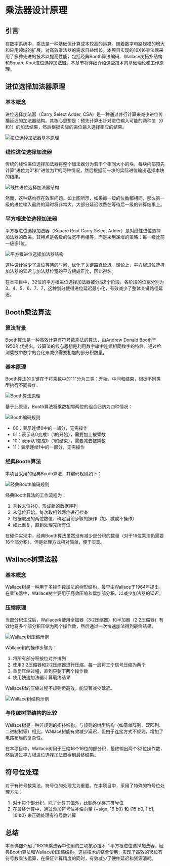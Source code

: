 # 乘法器设计原理

## 引言

在数字系统中，乘法是一种基础但计算成本较高的运算。随着数字电路规模的增大和应用领域的扩展，对高效乘法器的需求日益增长。本项目实现的16X16乘法器采用了多种先进的技术以提高性能，包括经典Booth算法编码、Wallace树拓扑结构和Square Root进位选择加法器。本章节将详细介绍这些技术的基础理论和工作原理。

## 进位选择加法器原理

### 基本概念

进位选择加法器（Carry Select Adder, CSA）是一种通过并行计算来减少进位传播延迟的加法器结构。其核心思想是：预先计算出针对进位输入可能的两种值（0和1）的加法结果，然后根据实际的进位输入选择相应的结果。

![进位选择加法器基本原理](.././readme_pic/principle1.png)

### 线性进位选择加法器

传统的线性进位选择加法器将整个加法器分为若干个相同大小的块，每块内部预先计算"进位为0"和"进位为1"的两种情况，然后根据前一块的实际进位输出选择本块的结果。

![线性进位选择加法器结构](.././readme_pic/principle2.png)

然而，这种结构存在效率问题。如上图所示，如果每一级的位数都相同，那么第一级的进位输入最终的延时将非常大，大部分延迟浪费在等待后一级的计算结果上。

### 平方根进位选择加法器

平方根进位选择加法器（Square Root Carry Select Adder）是对线性进位选择加法器的改进。其特点是各级的位宽不再相等，而是采用递增的策略：每一级比前一级多1位。

![平方根进位选择加法器结构](.././readme_pic/principle3.png)

这种设计减少了进位等待的时间，优化了关键路径延迟。理论上，平方根进位选择加法器的延迟与加法器位宽的平方根成正比，因此得名。

在本项目中，32位的平方根进位选择加法器被分成6个阶段，各阶段的位宽分别为3、4、5、6、7、7，这种划分使得进位延迟最小化，有效减少了整体关键路径延迟。

## Booth乘法算法

### 算法背景

Booth算法是一种高效计算有符号数乘法的算法，由Andrew Donald Booth于1950年代提出。该算法的核心思想是利用数字串中连续相同数字的特性，通过检测乘数中数字的变化来减少需要相加的部分积数量。

### 基本原理

Booth算法的关键在于将乘数中的"1"分为三类：开始、中间和结束，根据不同类型执行不同操作。

![Booth算法原理](.././readme_pic/principle4.png)

基于此原理，Booth算法将乘数相邻两位的组合归纳为四种情况：

![Booth编码规则](.././readme_pic/principle5.png)

- 00：表示连续0中的一部分，无需操作
- 01：表示从0变成1（1的开始），需要加上被乘数
- 10：表示从1变成0（1的结束），需要减去被乘数
- 11：表示连续1中的一部分，无需操作

### 经典Booth算法

本项目采用的经典Booth算法，其编码规则如下：

![经典Booth编码规则](.././readme_pic/principle6.png)

经典Booth算法的工作流程为：

1. 乘数末位补0，形成新的数据序列
2. 从低位开始，每次取相邻两位进行检查
3. 根据取出的两位数值，确定当前步骤的操作（加、减或不操作）
4. 如此重复，直到处理完所有位

在硬件实现中，经典Booth算法虽然没有减少部分积的数量（对于16位乘法仍需要16个部分积），但是处理方式相对简单，便于实现。

## Wallace树乘法器

### 基本概念

Wallace树是一种用于多操作数加法的树形结构，最早由Wallace于1964年提出。在乘法器中，Wallace树主要用于高效压缩和累加部分积，以减少加法器的延迟。

### 压缩原理

当部分积生成后，Wallace树使用全加器（3:2压缩器）和半加器（2:2压缩器）有效地将多个部分积压缩为两个操作数，然后通过一次快速加法得到最终结果。

![Wallace树压缩示例](.././readme_pic/principle7.png)

Wallace树的操作步骤为：

1. 将所有部分积按位对齐排列
2. 使用3:2压缩器和2:2压缩器进行压缩，每一层将三个信号压缩为两个
3. 重复压缩过程，直到只剩下两个操作数
4. 使用快速加法器计算最终结果

Wallace树的压缩过程不规则但高效，能显著减少延迟。

![Wallace树结构示例](.././readme_pic/principle8.png)

### 与传统树型结构的比较

Wallace树是一种非规则的拓扑结构，与规则的树型结构（如简单阵列、双阵列、二进制树等）相比，Wallace树能有效减少延迟，但由于连接方式不规则，增加了电路布局的复杂性。

在本项目中，Wallace树用于压缩16个16位的部分积，最终输出两个32位操作数，然后通过平方根进位选择加法器得到最终结果。

## 符号位处理

对于有符号数乘法，符号位的处理尤为重要。在本项目中，采用了特殊的符号位处理方法：

1. 对于每个部分积，除了计算其值外，还额外保存其符号位
2. 在最终计算中，通过添加符号位补偿向量 {~sign, 16'b0} 和 {15'b0, 1'b1, 16'b0} 来正确处理有符号数计算

## 总结

本章详细介绍了16X16乘法器中使用的三项核心技术：平方根进位选择加法器、经典Booth算法和Wallace树压缩结构。这些技术的结合使用，实现了高效的16位有符号数乘法运算，在保证计算精度的同时，有效减少了硬件延迟和资源消耗。 